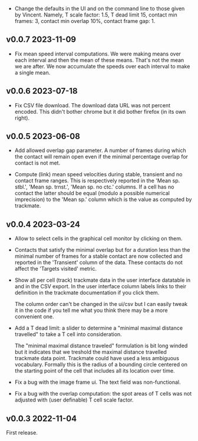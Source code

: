 


* Change the defaults in the UI and on the command line to those given
  by Vincent. Namely, T scale factor: 1.5, T dead limit 15, contact
  min frames: 3, contact min overlap 10%, contact frame gap: 1.


v0.0.7 2023-11-09
-----------------

* Fix mean speed interval computations. We were making means over
  each interval and then the mean of these means. That's not 
  the mean we are after. We now accumulate the speeds over each
  interval to make a single mean.
  

v0.0.6 2023-07-18
-----------------

* Fix CSV file download. The download data URL was not percent
  encoded. This didn't bother chrome but it did bother firefox (in
  its own right).

v0.0.5 2023-06-08
-----------------

* Add allowed overlap gap parameter. A number of frames during which
  the contact will remain open even if the minimal percentage overlap
  for contact is not met.
  
* Compute (link) mean speed velocities during stable, transient and no
  contact frame ranges. This is respectively reported in the 'Mean
  sp. stbl.', 'Mean sp. trnst.', 'Mean sp. no ctc.' columns.  If a
  cell has no contact the latter should be equal (modulo a possible
  numerical imprecision) to the 'Mean sp.' column which is the value
  as computed by trackmate.
  
v0.0.4 2023-03-24
-----------------

* Allow to select cells in the graphical cell monitor by clicking
  on them.

* Contacts that satisfy the minimal overlap but for a duration less
  than the minimal number of frames for a stable contact are now
  collected and reported in the 'Transient' column of the data.
  These contacts do not affect the 'Targets visited' metric.

* Show all per cell (track) trackmate data in the user interface
  datatable in and in the CSV export. In the user interface column
  labels links to their definition in the trackmate documentation if
  you click them.

  The column order can't be changed in the ui/csv but I can easily
  tweak it in the code if you tell me what you think there may
  be a more convenient one.
  
* Add a T dead limit: a slider to determine a "minimal maximal distance 
  travelled" to take a T cell into consideration.
  
  The "minimal maximal distance traveled" formulation is bit long
  winded but it indicates that we treshold the maximal distance
  travelled trackmate data point. Trackmate could have used a less
  ambiguous vocabulary. Formally this is the radius of a bounding
  circle centered on the starting point of the cell that includes all
  its location over time.
  
* Fix a bug with the image frame ui. The text field was non-functional.

* Fix a bug with the overlap computation: the spot areas of T cells was
  not adjusted with (user definable) T cell scale factor.
  
  
v0.0.3 2022-11-04
-----------------

First release.

